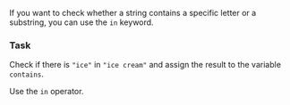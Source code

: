 

If you want to check whether a string contains a specific letter or a substring, 
you can use the `in` keyword.  
  
### Task
Check if there is `"ice"` in `"ice cream"` and assign the result to the variable `contains`.  

<div class="hint">Use the <code>in</code> operator.</div>
